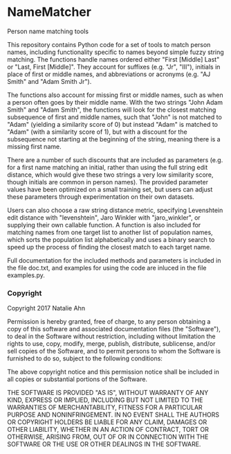 # NameMatcher
Person name matching tools

This repository contains Python code for a set of tools to match person names,
including functionality specific to names beyond simple fuzzy string matching.
The functions handle names ordered either "First [Middle] Last" or "Last, First [Middle]".
They account for suffixes (e.g. "Jr", "III"), initials in place of first or middle names,
and abbreviations or acronyms (e.g. "AJ Smith" and "Adam Smith Jr").

The functions also account for missing first or middle names, such as when a person often
goes by their middle name. With the two strings "John Adam Smith" and "Adam Smith", the
functions will look for the closest matching subsequence of first and middle names, such that
"John" is not matched to "Adam" (yielding a similarity score of 0) but instead "Adam" is
matched to "Adam" (with a similarity score of 1), but with a discount for the subsequence
not starting at the beginning of the string, meaning there is a missing first name.

There are a number of such discounts that are included as parameters (e.g. for a first name
matching an initial, rather than using the full string edit distance, which would give these
two strings a very low similarity score, though initials are common in person names). The
provided parameter values have been optimized on a small training set, but users can adjust
these parameters through experimentation on their own datasets.

Users can also choose a raw string distance metric, specifying Levenshtein edit distance with
"levenshtein", Jaro Winkler with "jaro_winkler", or supplying their own callable function.
A function is also included for matching names from one target list to another list of population
names, which sorts the population list alphabetically and uses a binary search to speed up
the process of finding the closest match to each target name.

Full documentation for the included methods and parameters is included in the file doc.txt,
and examples for using the code are inluced in the file examples.py.


### Copyright

Copyright 2017 Natalie Ahn

Permission is hereby granted, free of charge, to any person obtaining a copy of this software and associated documentation files (the "Software"), to deal in the Software without restriction, including without limitation the rights to use, copy, modify, merge, publish, distribute, sublicense, and/or sell copies of the Software, and to permit persons to whom the Software is furnished to do so, subject to the following conditions:

The above copyright notice and this permission notice shall be included in all copies or substantial portions of the Software.

THE SOFTWARE IS PROVIDED "AS IS", WITHOUT WARRANTY OF ANY KIND, EXPRESS OR IMPLIED, INCLUDING BUT NOT LIMITED TO THE WARRANTIES OF MERCHANTABILITY, FITNESS FOR A PARTICULAR PURPOSE AND NONINFRINGEMENT. IN NO EVENT SHALL THE AUTHORS OR COPYRIGHT HOLDERS BE LIABLE FOR ANY CLAIM, DAMAGES OR OTHER LIABILITY, WHETHER IN AN ACTION OF CONTRACT, TORT OR OTHERWISE, ARISING FROM, OUT OF OR IN CONNECTION WITH THE SOFTWARE OR THE USE OR OTHER DEALINGS IN THE SOFTWARE.


